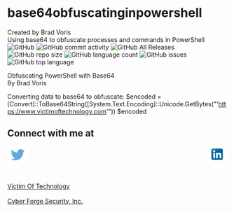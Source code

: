 # base64obfuscatinginpowershell
Created by Brad Voris<BR />
Using base64 to obfuscate processes and commands in PowerShell<BR />
<img alt="GitHub" src="https://img.shields.io/github/license/bvoris/base64obfuscatinginpowershell">
<img alt="GitHub commit activity" src="https://img.shields.io/github/commit-activity/m/bvoris/base64obfuscatinginpowershell">
<img alt="GitHub All Releases" src="https://img.shields.io/github/downloads/bvoris/base64obfuscatinginpowershell/total">
<img alt="GitHub repo size" src="https://img.shields.io/github/repo-size/bvoris/base64obfuscatinginpowershell">
<img alt="GitHub language count" src="https://img.shields.io/github/languages/count/bvoris/base64obfuscatinginpowershell">
<img alt="GitHub issues" src="https://img.shields.io/github/issues/bvoris/base64obfuscatinginpowershell">
<img alt="GitHub top language" src="https://img.shields.io/github/languages/top/bvoris/base64obfuscatinginpowershell">

Obfuscating PowerShell with Base64<BR />
By Brad Voris<BR />

Converting data to base64 to obfuscate: 
$encoded = [Convert]::ToBase64String([System.Text.Encoding]::Unicode.GetBytes("'https://www.victimoftechnology.com'"))
$encoded

## Connect with me at

<a href="https://twitter.com/HMInfoSecViking?ref_src=twsrc%5Etfw"><IMG SRC="https://github.com/bvoris/bvoris/blob/master/twitter.jpg" WIDTH=10% HEIGHT=10% ALIGN=LEFT></a>

<a href="https://www.linkedin.com/in/brad-voris" target="_blank"><IMG SRC="https://github.com/bvoris/bvoris/blob/master/linkedin.png" WIDTH=10% HEIGHT=4% ALIGN=RIGHT></a>

<BR /><BR />
<BR /><BR />

<A HREF="https://www.victimoftechnology.com">Victim Of Technology<A />
<BR /><BR />
<A HREF="https://www.cyberforgesecurity.com">Cyber Forge Security, Inc.<A />
<BR /><BR />
